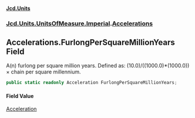 #### [Jcd.Units](index.md 'index')
### [Jcd.Units.UnitsOfMeasure.Imperial](Jcd.Units.UnitsOfMeasure.Imperial.md 'Jcd.Units.UnitsOfMeasure.Imperial').[Accelerations](Accelerations.md 'Jcd.Units.UnitsOfMeasure.Imperial.Accelerations')

## Accelerations.FurlongPerSquareMillionYears Field

A(n) furlong per square million years. Defined as: (10.0)/((1000.0)*(1000.0)) × chain per square millennium.

```csharp
public static readonly Acceleration FurlongPerSquareMillionYears;
```

#### Field Value
[Acceleration](Acceleration.md 'Jcd.Units.UnitTypes.Acceleration')